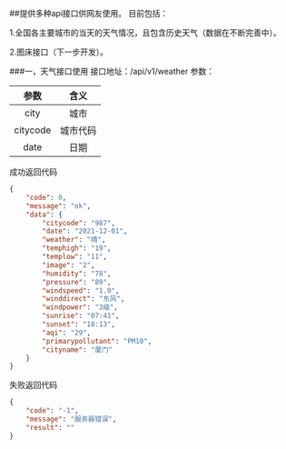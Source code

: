 ##提供多种api接口供网友使用。
目前包括：

1.全国各主要城市的当天的天气情况，且包含历史天气（数据在不断完善中）。

2.图床接口（下一步开发）。

###一，天气接口使用
接口地址：/api/v1/weather
参数：

| 参数 | 含义 |
|:-----:|:-----:|
|city| 城市|广州|
|citycode|城市代码|
|date|日期|

成功返回代码
```json
{
    "code": 0,
    "message": "ok",
    "data": {
        "citycode": "987",
        "date": "2021-12-01",
        "weather": "晴",
        "temphigh": "19",
        "templow": "11",
        "image": "2",
        "humidity": "78",
        "pressure": "89",
        "windspeed": "1.9",
        "winddirect": "东风",
        "windpower": "3级",
        "sunrise": "07:41",
        "sunset": "18:13",
        "aqi": "29",
        "primarypollutant": "PM10",
        "cityname": "厦门"
    }
}
```

失败返回代码 
```json
{
    "code": "-1",
    "message": "服务器错误",
    "result": ""
}
```